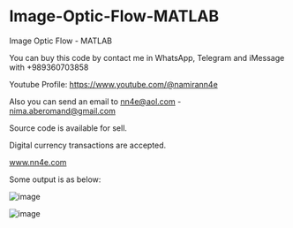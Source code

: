 # Image-Optic-Flow-MATLAB
Image Optic Flow - MATLAB

You can buy this code by contact me in WhatsApp, Telegram and iMessage with +989360703858

Youtube Profile: https://www.youtube.com/@namirann4e

Also you can send an email to nn4e@aol.com - nima.aberomand@gmail.com

Source code is available for sell.

Digital currency transactions are accepted.

www.nn4e.com

Some output is as below:

![image](https://github.com/user-attachments/assets/f845e3de-10fa-4a80-a816-2576099268bc)

![image](https://github.com/user-attachments/assets/c8ef2813-6bf0-4ec8-b990-6d17b451c9c9)
